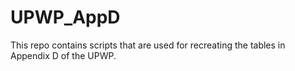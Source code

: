 # UPWP_AppD
This repo contains scripts that are used for recreating the tables in Appendix D of the UPWP.
